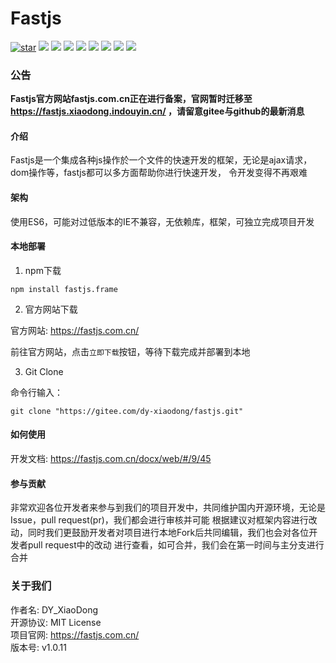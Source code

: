 # Fastjs

[![star](https://gitee.com/dy-xiaodong/fastjs/badge/star.svg?theme=dark)](https://gitee.com/dy-xiaodong/fastjs/stargazers)
![](https://img.shields.io/badge/license-MIT-purple)
![](https://img.shields.io/badge/Gitee-dy--xiaodong-green)
![](https://img.shields.io/badge/npm-v1.0.11-blue)
![](https://img.shields.io/badge/download-<10/month-%23697ec6)
![](https://img.shields.io/badge/unsupport-jquery-%23c71d23)
![](https://img.shields.io/badge/support-vue2-success)
![](https://img.shields.io/badge/support-vue3-success)
![](https://img.shields.io/badge/support-react-success)

### 公告

**Fastjs官方网站fastjs.com.cn正在进行备案，官网暂时迁移至 https://fastjs.xiaodong.indouyin.cn/ ，请留意gitee与github的最新消息**

#### 介绍

Fastjs是一个集成各种js操作於一个文件的快速开发的框架，无论是ajax请求，dom操作等，fastjs都可以多方面帮助你进行快速开发，
令开发变得不再艰难

#### 架构

使用ES6，可能对过低版本的IE不兼容，无依赖库，框架，可独立完成项目开发

#### 本地部署

1. npm下载

```text
npm install fastjs.frame
```

2. 官方网站下载

官方网站: https://fastjs.com.cn/

前往官方网站，点击`立即下载`按钮，等待下载完成并部署到本地

3. Git Clone

命令行输入：
```
git clone "https://gitee.com/dy-xiaodong/fastjs.git"
```

#### 如何使用

开发文档: https://fastjs.com.cn/docx/web/#/9/45

#### 参与贡献

非常欢迎各位开发者来参与到我们的项目开发中，共同维护国内开源环境，无论是Issue，pull request(pr)，我们都会进行审核并可能
根据建议对框架内容进行改动，同时我们更鼓励开发者对项目进行本地Fork后共同编辑，我们也会对各位开发者pull request中的改动
进行查看，如可合并，我们会在第一时间与主分支进行合并

### 关于我们
作者名: DY_XiaoDong <br />
开源协议: MIT License <br />
项目官网: https://fastjs.com.cn/ <br />
版本号: v1.0.11